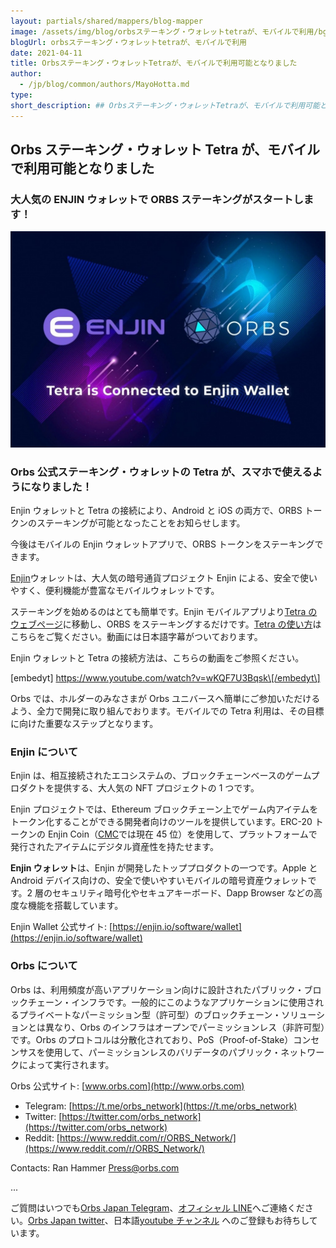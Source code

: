 ```yaml
---
layout: partials/shared/mappers/blog-mapper
image: /assets/img/blog/orbsステーキング・ウォレットtetraが、モバイルで利用/bg.png
blogUrl: orbsステーキング・ウォレットtetraが、モバイルで利用
date: 2021-04-11
title: Orbsステーキング・ウォレットTetraが、モバイルで利用可能となりました
author:
  - /jp/blog/common/authors/MayoHotta.md
type:
short_description: ## Orbsステーキング・ウォレットTetraが、モバイルで利用可能となりました
---
```


## Orbs ステーキング・ウォレット Tetra が、モバイルで利用可能となりました

### 大人気の ENJIN ウォレットで ORBS ステーキングがスタートします！

![](/assets/img/blog/orbsステーキング・ウォレットtetraが、モバイルで利用/photo_2021-04-09_14-54-49-1030x707.jpg)

### Orbs 公式ステーキング・ウォレットの Tetra が、スマホで使えるようになりました！

Enjin ウォレットと Tetra の接続により、Android と iOS の両方で、ORBS トークンのステーキングが可能となったことをお知らせします。

今後はモバイルの Enjin ウォレットアプリで、ORBS トークンをステーキングできます。

[Enjin](https://enjin.io/)ウォレットは、大人気の暗号通貨プロジェクト Enjin による、安全で使いやすく、便利機能が豊富なモバイルウォレットです。

ステーキングを始めるのはとても簡単です。Enjin モバイルアプリより[Tetra のウェブページ](https://staking.orbs.network/jp/)に移動し、ORBS をステーキングするだけです。[Tetra の使い方](https://www.orbs.com/jp/orbs%e3%81%ae%e3%82%b9%e3%83%86%e3%83%bc%e3%82%ad%e3%83%b3%e3%82%b0%e3%83%bb%e3%82%a6%e3%82%a9%e3%83%ac%e3%83%83%e3%83%88%e3%80%81tetra%e3%81%ae%e4%bd%bf%e3%81%84%e6%96%b9/)はこちらをご覧ください。動画には日本語字幕がついております。

Enjin ウォレットと Tetra の接続方法は、こちらの動画をご参照ください。

\[embedyt\] https://www.youtube.com/watch?v=wKQF7U3Bqsk\[/embedyt\]

Orbs では、ホルダーのみなさまが Orbs ユニバースへ簡単にご参加いただけるよう、全力で開発に取り組んでおります。モバイルでの Tetra 利用は、その目標に向けた重要なステップとなります。

### Enjin について

Enjin は、相互接続されたエコシステムの、ブロックチェーンベースのゲームプロダクトを提供する、大人気の NFT プロジェクトの 1 つです。

Enjin プロジェクトでは、Ethereum ブロックチェーン上でゲーム内アイテムをトークン化することができる開発者向けのツールを提供しています。ERC-20 トークンの Enjin Coin（[CMC](https://coinmarketcap.com/currencies/enjin-coin/)では現在 45 位）を使用して、プラットフォームで発行されたアイテムにデジタル資産性を持たせます。

**Enjin ウォレット**は、Enjin が開発したトッププロダクトの一つです。Apple と Android デバイス向けの、安全で使いやすいモバイルの暗号資産ウォレットです。2 層のセキュリティ暗号化やセキュアキーボード、Dapp Browser などの高度な機能を搭載しています。

Enjin Wallet 公式サイト: [https://enjin.io/software/wallet](https://enjin.io/software/wallet)

### **Orbs について**

Orbs は、利用頻度が高いアプリケーション向けに設計されたパブリック・ブロックチェーン・インフラです。一般的にこのようなアプリケーションに使用されるプライベートなパーミッション型（許可型）のブロックチェーン・ソリューションとは異なり、Orbs のインフラはオープンでパーミッションレス（非許可型）です。Orbs のプロトコルは分散化されており、PoS（Proof-of-Stake）コンセンサスを使用して、パーミッションレスのバリデータのパブリック・ネットワークによって実行されます。

Orbs 公式サイト: [www.orbs.com](http://www.orbs.com)

- Telegram: [https://t.me/orbs_network](https://t.me/orbs_network)
- Twitter: [https://twitter.com/orbs_network](https://twitter.com/orbs_network)
- Reddit: [https://www.reddit.com/r/ORBS_Network/](https://www.reddit.com/r/ORBS_Network/)

Contacts: Ran Hammer Press@orbs.com

...

ご質問はいつでも[Orbs Japan Telegram](https://t.me/joinchat/G0HZhBQssmZ05v6sp_G6jg)、[オフィシャル LINE](https://line.me/R/ti/p/%40vrf9558a)へご連絡ください。[Orbs Japan twitter](https://twitter.com/JapanOrbs)、日本語[youtube チャンネル](https://www.youtube.com/channel/UCZePjhX4e6CuAe8v63Li9lg) へのご登録もお待ちしています。
